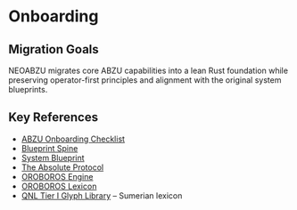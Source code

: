 # Onboarding

## Migration Goals

NEOABZU migrates core ABZU capabilities into a lean Rust foundation while preserving operator-first principles and alignment with the original system blueprints.

## Key References

- [ABZU Onboarding Checklist](../../docs/onboarding/README.md)
- [Blueprint Spine](../../docs/blueprint_spine.md)
- [System Blueprint](../../docs/system_blueprint.md)
- [The Absolute Protocol](../../docs/The_Absolute_Protocol.md)
- [OROBOROS Engine](OROBOROS_Engine.md)
- [OROBOROS Lexicon](OROBOROS_Lexicon.md)
- [QNL Tier I Glyph Library](QNL_Library.md) – Sumerian lexicon
